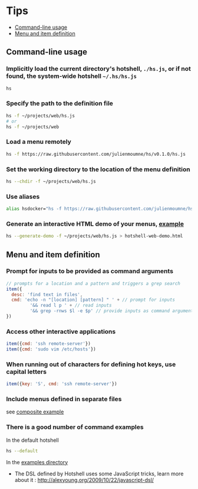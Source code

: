 # Tips

  - [Command-line usage](#command-line-usage)
  - [Menu and item definition](#menu-and-item-definition)

## Command-line usage

### Implicitly load the current directory's hotshell, `./hs.js`, or if not found, the system-wide hotshell `~/.hs/hs.js`
```bash
hs
```

### Specify the path to the definition file
```bash
hs -f ~/projects/web/hs.js
# or
hs -f ~/projects/web
```

### Load a menu remotely
```bash
hs -f https://raw.githubusercontent.com/julienmoumne/hs/v0.1.0/hs.js
```

### Set the working directory to the location of the menu definition
```bash
hs --chdir -f ~/projects/web/hs.js
```

### Use aliases
```bash
alias hsdocker="hs -f https://raw.githubusercontent.com/julienmoumne/hs/v0.1.0/examples/docker/docker.hs.js"
```

### Generate an interactive HTML demo of your menus, [example](https://julienmoumne.github.com/hs/demos/hs.js.html)
```bash
hs --generate-demo -f ~/projects/web/hs.js > hotshell-web-demo.html  
```

## Menu and item definition
  
### Prompt for inputs to be provided as command arguments
```javascript
// prompts for a location and a pattern and triggers a grep search
item({
  desc: 'find text in files',
  cmd: 'echo -n "[location] [pattern] " ' + // prompt for inputs
         '&& read l p ' + // read inputs
         '&& grep -rnws $l -e $p' // provide inputs as command arguments
})
```

### Access other interactive applications
```javascript
item({cmd: 'ssh remote-server'})
item({cmd: 'sudo vim /etc/hosts'})
```

### When running out of characters for defining hot keys, use capital letters
```javascript
item({key: 'S', cmd: 'ssh remote-server'})
```

### Include menus defined in separate files
see [composite example](examples#composite)

### There is a good number of command examples

In the default hotshell
```bash
hs --default
```
In the [examples directory](./examples)
- The DSL defined by Hotshell uses some JavaScript tricks, learn more about it : http://alexyoung.org/2009/10/22/javascript-dsl/